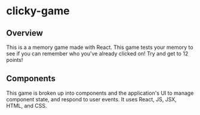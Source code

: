 # clicky-game

## Overview
This is a a memory game made with React. This game tests your memory to see if you can remember who you've already clicked on! Try and get to 12 points!

## Components
This game is broken up into components and the application's UI to manage component state, and respond to user events. It uses React, JS, JSX, HTML, and CSS.
